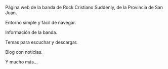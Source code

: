 Página web de la banda de Rock Cristiano Suddenly, de la Provincia de San Juan.

Entorno simple y fácil de navegar.

Información de la banda.

Temas para escuchar y descargar.

Blog con noticias.

Y mucho más...

